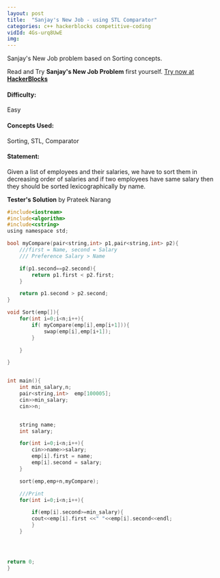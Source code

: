 ```yaml
---
layout: post
title:  "Sanjay's New Job - using STL Comparator"
categories: c++ hackerblocks competitive-coding
vidId: 4Gs-urq8UwE
img: 
---
```



Sanjay's New Job problem based on Sorting concepts.

Read and Try **Sanjay's New Job Problem** first yourself.
[Try now at **HackerBlocks**](https://hack.codingblocks.com/practice-section/p/66/90)


#### **Difficulty**: 
Easy

#### **Concepts Used**:
Sorting, STL, Comparator

#### **Statement**:
Given a list of employees and their salaries, we have to sort them in decreasing order of salaries and if two employees have same salary then they should be sorted lexicographically by name.



**Tester's Solution**
by Prateek Narang

```c
#include<iostream>
#include<algorithm>
#include<cstring>
using namespace std;

bool myCompare(pair<string,int> p1,pair<string,int> p2){
    ///first = Name, second = Salary
    /// Preference Salary > Name

    if(p1.second==p2.second){
        return p1.first < p2.first;
    }

    return p1.second > p2.second;
}

void Sort(emp[]){
    for(int i=0;i<n;i++){
        if( myCompare(emp[i],emp[i+1])){
            swap(emp[i],emp[i+1]);
        }

    }

}


int main(){
    int min_salary,n;
    pair<string,int>  emp[100005];
    cin>>min_salary;
    cin>>n;


    string name;
    int salary;

    for(int i=0;i<n;i++){
        cin>>name>>salary;
        emp[i].first = name;
        emp[i].second = salary;
    }

    sort(emp,emp+n,myCompare);

    ///Print
    for(int i=0;i<n;i++){

        if(emp[i].second>=min_salary){
        cout<<emp[i].first <<" "<<emp[i].second<<endl;
        }
    }




return 0;
}
```
